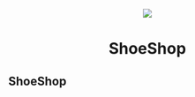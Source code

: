 <p align="center">
  <img src="assets/shooe_tilt_1.png">
</p>
<h1 align="center">ShoeShop</h1>

## ShoeShop